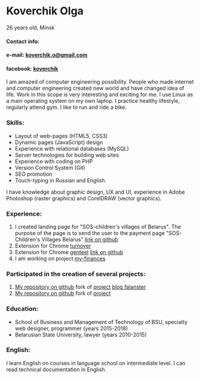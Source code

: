 # Koverchik Olga
26 years old,
Minsk

#### Contact info:

#### e-mail: koverchik.o@gmail.com
#### facebook: [koverchik](https://www.facebook.com/koverchik)

I am amazed of computer engineering possibility. People who made internet and computer engineering created new world and have changed idea of life. Work in this scope is very interesting and exciting for me.
I use Linux as a main operating system on my own laptop. I practice healthy lifestyle, regularly attend gym. I like to run and ride a bike.

### Skills:

* Layout of web-pages (HTML5, CSS3)
* Dynamic pages (JavaScript) design
* Experience with relational databases (MySQL)
* Server technologies for building web sites
* Experience with coding on PHP
* Version Control System (Git)
* SEO promotion
* Touch-typing in Russian and English.

I have knowledge about graphic design, UX and UI, experience in Adobe Photoshop (raster graphics) and CorelDRAW (vector graphics).

### Experience:

1. I created landing page for "SOS-children's villages of Belarus". The purpose of the page is to send the user to the payment page "SOS-Children's Villages Belarus" [link on github](https://github.com/koverchik/landing_page_sos-villages)
1. Extension for Chrome [turnover](https://chrome.google.com/webstore/detail/%D0%B2%D0%BE%D0%BB%D1%87%D0%BE%D0%BA/koeiejhpmfecjlhochohahgfajcljjoc)
1. Extension for Chrome [genteel](https://chrome.google.com/webstore/detail/genteel/nonhjlhkkdmpimkklbmpdneimomekmmb) [link on github](https://github.com/koverchik/extension_genteel)
1.  I am working on project  [my-finances](https://github.com/koverchik/my-finances)
### Participated in the creation of several projects:

1. [My repository on github](https://github.com/koverchik/mblog)  fork of  [project](https://github.com/diglabby/mblog) [blog falanster](https://blog.falanster.by/)
1. [My repository on github](https://github.com/koverchik/devfalanster) fork of [project](https://github.com/falanster/devfalanster)

### Education:
* School of Business and Management of Technology of BSU, specialty web designer, programmer (years 2015-2018)
* Belarusian State University, lawyer (years 2010-2015)

### English:

I learn English on courses in language school on intermediate level. I can read technical documentation in English.
